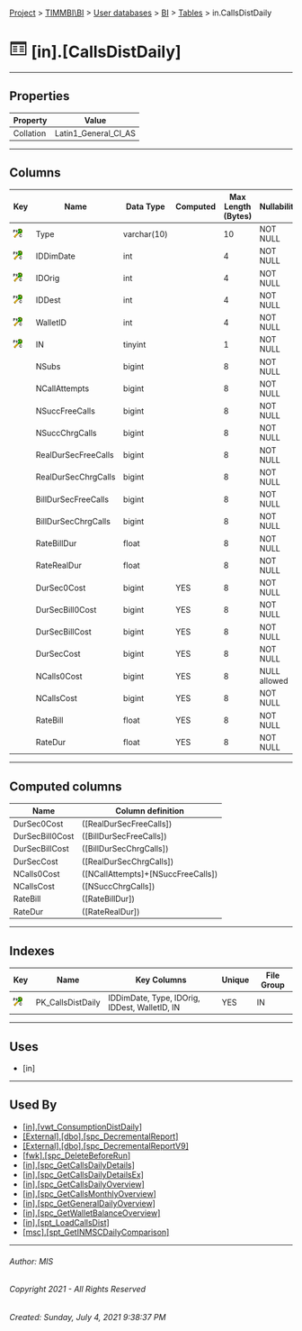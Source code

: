 #### 

[Project](../../../../index.md) > [TIMMBI\\BI](../../../index.md) > [User databases](../../index.md) > [BI](../index.md) > [Tables](Tables.md) > in.CallsDistDaily

# ![Tables](../../../../Images/Table32.png) [in].[CallsDistDaily]

---

## <a name="#properties"></a>Properties

| Property | Value |
|---|---|
| Collation | Latin1_General_CI_AS |


---

## <a name="#columns"></a>Columns

| Key | Name | Data Type | Computed | Max Length (Bytes) | Nullability | Default |
|---|---|---|---|---|---|---|
| [![ PK_CallsDistDaily ](../../../../Images/pkcluster.png)](#indexes) | Type | varchar(10) |  | 10 | NOT NULL |  |
| [![ PK_CallsDistDaily ](../../../../Images/pkcluster.png)](#indexes) | IDDimDate | int |  | 4 | NOT NULL |  |
| [![ PK_CallsDistDaily ](../../../../Images/pkcluster.png)](#indexes) | IDOrig | int |  | 4 | NOT NULL |  |
| [![ PK_CallsDistDaily ](../../../../Images/pkcluster.png)](#indexes) | IDDest | int |  | 4 | NOT NULL |  |
| [![ PK_CallsDistDaily ](../../../../Images/pkcluster.png)](#indexes) | WalletID | int |  | 4 | NOT NULL |  |
| [![ PK_CallsDistDaily ](../../../../Images/pkcluster.png)](#indexes) | IN | tinyint |  | 1 | NOT NULL |  |
|  | NSubs | bigint |  | 8 | NOT NULL | ((0)) |
|  | NCallAttempts | bigint |  | 8 | NOT NULL | ((0)) |
|  | NSuccFreeCalls | bigint |  | 8 | NOT NULL | ((0)) |
|  | NSuccChrgCalls | bigint |  | 8 | NOT NULL | ((0)) |
|  | RealDurSecFreeCalls | bigint |  | 8 | NOT NULL | ((0)) |
|  | RealDurSecChrgCalls | bigint |  | 8 | NOT NULL | ((0)) |
|  | BillDurSecFreeCalls | bigint |  | 8 | NOT NULL | ((0)) |
|  | BillDurSecChrgCalls | bigint |  | 8 | NOT NULL | ((0)) |
|  | RateBillDur | float |  | 8 | NOT NULL | ((0)) |
|  | RateRealDur | float |  | 8 | NOT NULL | ((0)) |
|  | DurSec0Cost | bigint | YES | 8 | NOT NULL |  |
|  | DurSecBill0Cost | bigint | YES | 8 | NOT NULL |  |
|  | DurSecBillCost | bigint | YES | 8 | NOT NULL |  |
|  | DurSecCost | bigint | YES | 8 | NOT NULL |  |
|  | NCalls0Cost | bigint | YES | 8 | NULL allowed |  |
|  | NCallsCost | bigint | YES | 8 | NOT NULL |  |
|  | RateBill | float | YES | 8 | NOT NULL |  |
|  | RateDur | float | YES | 8 | NOT NULL |  |


---

## <a name="#computedcolumns"></a>Computed columns

| Name | Column definition |
|---|---|
| DurSec0Cost | ([RealDurSecFreeCalls]) |
| DurSecBill0Cost | ([BillDurSecFreeCalls]) |
| DurSecBillCost | ([BillDurSecChrgCalls]) |
| DurSecCost | ([RealDurSecChrgCalls]) |
| NCalls0Cost | ([NCallAttempts]+[NSuccFreeCalls]) |
| NCallsCost | ([NSuccChrgCalls]) |
| RateBill | ([RateBillDur]) |
| RateDur | ([RateRealDur]) |


---

## <a name="#indexes"></a>Indexes

| Key | Name | Key Columns | Unique | File Group |
|---|---|---|---|---|
| [![Cluster Primary Key PK_CallsDistDaily: IDDimDate\Type\IDOrig\IDDest\WalletID\IN](../../../../Images/pkcluster.png)](#indexes) | PK_CallsDistDaily | IDDimDate, Type, IDOrig, IDDest, WalletID, IN | YES | IN |


---

## <a name="#uses"></a>Uses

* [in]


---

## <a name="#usedby"></a>Used By

* [[in].[vwt_ConsumptionDistDaily]](../Views/vwt_ConsumptionDistDaily.md)
* [[External].[dbo].[spc_DecrementalReport]](../../External/Programmability/Stored_Procedures/spc_DecrementalReport.md)
* [[External].[dbo].[spc_DecrementalReportV9]](../../External/Programmability/Stored_Procedures/spc_DecrementalReportV9.md)
* [[fwk].[spc_DeleteBeforeRun]](../Programmability/Stored_Procedures/spc_DeleteBeforeRun.md)
* [[in].[spc_GetCallsDailyDetails]](../Programmability/Stored_Procedures/spc_GetCallsDailyDetails.md)
* [[in].[spc_GetCallsDailyDetailsEx]](../Programmability/Stored_Procedures/spc_GetCallsDailyDetailsEx.md)
* [[in].[spc_GetCallsDailyOverview]](../Programmability/Stored_Procedures/spc_GetCallsDailyOverview.md)
* [[in].[spc_GetCallsMonthlyOverview]](../Programmability/Stored_Procedures/spc_GetCallsMonthlyOverview.md)
* [[in].[spc_GetGeneralDailyOverview]](../Programmability/Stored_Procedures/spc_GetGeneralDailyOverview.md)
* [[in].[spc_GetWalletBalanceOverview]](../Programmability/Stored_Procedures/spc_GetWalletBalanceOverview.md)
* [[in].[spt_LoadCallsDist]](../Programmability/Stored_Procedures/spt_LoadCallsDist.md)
* [[msc].[spt_GetINMSCDailyComparison]](../Programmability/Stored_Procedures/spt_GetINMSCDailyComparison.md)


---

###### Author:  MIS

###### Copyright 2021 - All Rights Reserved

###### Created: Sunday, July 4, 2021 9:38:37 PM

